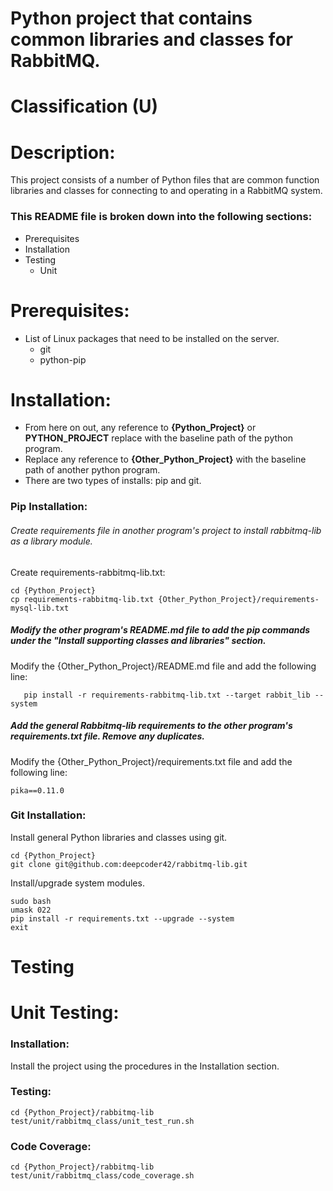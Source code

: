 # Python project that contains common libraries and classes for RabbitMQ.
# Classification (U)


# Description:
  This project consists of a number of Python files that are common function libraries and classes for connecting to and operating in a RabbitMQ system.


###  This README file is broken down into the following sections:
 * Prerequisites
 * Installation
 * Testing
   - Unit


# Prerequisites:

  * List of Linux packages that need to be installed on the server.
    - git
    - python-pip


# Installation:
  * From here on out, any reference to **{Python_Project}** or **PYTHON_PROJECT** replace with the baseline path of the python program.
  * Replace any reference to **{Other_Python_Project}** with the baseline path of another python program.
  * There are two types of installs: pip and git.

### Pip Installation:

###### Create requirements file in another program's project to install rabbitmq-lib as a library module.

Create requirements-rabbitmq-lib.txt:

```
cd {Python_Project}
cp requirements-rabbitmq-lib.txt {Other_Python_Project}/requirements-mysql-lib.txt
```

##### Modify the other program's README.md file to add the pip commands under the "Install supporting classes and libraries" section.

Modify the {Other_Python_Project}/README.md file and add the following line:

```
   pip install -r requirements-rabbitmq-lib.txt --target rabbit_lib --system
```

##### Add the general Rabbitmq-lib requirements to the other program's requirements.txt file.  Remove any duplicates.

Modify the {Other_Python_Project}/requirements.txt file and add the following line:

```
pika==0.11.0
```

### Git Installation:

Install general Python libraries and classes using git.

```
cd {Python_Project}
git clone git@github.com:deepcoder42/rabbitmq-lib.git
```

Install/upgrade system modules.

```
sudo bash
umask 022
pip install -r requirements.txt --upgrade --system
exit
```


# Testing

# Unit Testing:

### Installation:

Install the project using the procedures in the Installation section.

### Testing:
```
cd {Python_Project}/rabbitmq-lib
test/unit/rabbitmq_class/unit_test_run.sh
```

### Code Coverage:
```
cd {Python_Project}/rabbitmq-lib
test/unit/rabbitmq_class/code_coverage.sh
```

